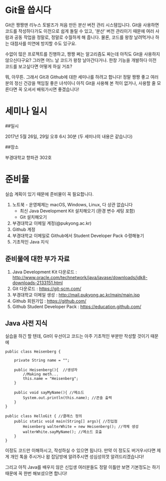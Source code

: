 # Git을 씁시다

Git은 짱짱맨 리누스 토발즈가 처음 만든 분산 버전 관리 시스템입니다. Git을 사용하면 코드를 작성하다가도 이전으로 쉽게 돌릴 수 있고, '분산' 버전 관리이기 때문에 여러 사람과 공동 작업을 정말로, 정말로 수월하게 해 줍니다. 물론, 코드를 왕창 날려먹거나 하는 대참사를 미연에 방지할 수도 있구요.

수없이 많은 프로젝트를 진행하고, 짱짱 쩌는 알고리즘도 짜는데 아직도 Git을 사용하지 않으신다구요? 그러면 어느 날 코드가 왕창 날아간다거나. 한창 기능을 개발하다 이전 코드를 보고싶다면 어떻게 하실 거죠?

뭐, 아무튼. 그래서 Git과 Github에 대한 세미나를 하려고 합니다! 정말 짱짱 좋고 여러분의 정신 건강을 책임질 좋은 녀석이니 아직 Git을 사용해 본 적이 없거나, 사용할 줄 모른다면 꼭 오셔서 배워가시면 좋겠습니다!

# 세미나 일시

##일시

2017년 5월 26일, 29일 오후 6시 30분 (두 세미나의 내용은 같습니다)

##장소

부경대학교 향파관 302호

# 준비물

실습 계획이 있기 때문에 준비물이 꼭 필요합니다.

1. 노트북 - 운영체제는 macOS, Windows, Linux, 다 상관 없습니다
    - 최신 Java Development Kit 설치해오기 (환경 변수 세팅 포함)
    - Git 설치해오기
2. 부경대학교 이메일 계정(@pukyong.ac.kr)
3. Github 계정
4. 부경대학교 이메일로 Github에서 Student Developer Pack 수령해놓기
5. 기초적인 Java 지식

## 준비물에 대한 부가 자료
1. Java Development Kit 다운로드 : http://www.oracle.com/technetwork/java/javase/downloads/jdk8-downloads-2133151.html
2. Git 다운로드 : https://git-scm.com/
3. 부경대학교 이메일 생성 : http://mail.pukyong.ac.kr/main/main.jsp
4. Github 회원가입 : https://github.com/
5. Github Student Developer Pack : https://education.github.com/

## Java 사전 지식

실습을 하긴 할 텐데, Git이 우선이고 코드는 아주 기초적인 부분만 작성할 것이기 때문에

```
public class Heisenberg {

    private String name = "";

    public Heisenberg(){  //생성자
        //Making meth...
        this.name = "Heisenberg";
    }

    public void sayMyName(){ //메소드
        System.out.println(this.name); //콘솔 출력
    }
}

public class HelloGit { //클래스 정의
    public static void main(String[] args){ //진입점
        Heisenberg walterWhite = new Heisenberg(); //객체 생성
        walterWhite.sayMyName(); //메소드 호출
    }
}
```

이정도 코드만 이해하시고, 작성하실 수 있으면 됩니다. 만약 이 정도도 버거우시다면 제게 개인 톡을 주시거나 왑 잡담방에 알려주시면 성심성의껏 알려드리겠습니다!

그리고 아직 Java를 배우지 않은 신입생 여러분들도 정말 이틀만 보면 기본정도는 하기 때문에 꼭 한번 해보셨으면 합니다!
